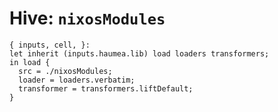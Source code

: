 # Hive: `nixosModules`

```(nix)
{ inputs, cell, }:
let inherit (inputs.haumea.lib) load loaders transformers;
in load {
  src = ./nixosModules;
  loader = loaders.verbatim;
  transformer = transformers.liftDefault;
}
```
